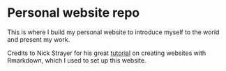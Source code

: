 # Personal website repo

This is where I build my personal website to introduce myself to the world and present my work.

Credits to Nick Strayer for his great [tutorial](http://nickstrayer.me/datadrivencv/) on creating websites with Rmarkdown, which I used to set up this website.
